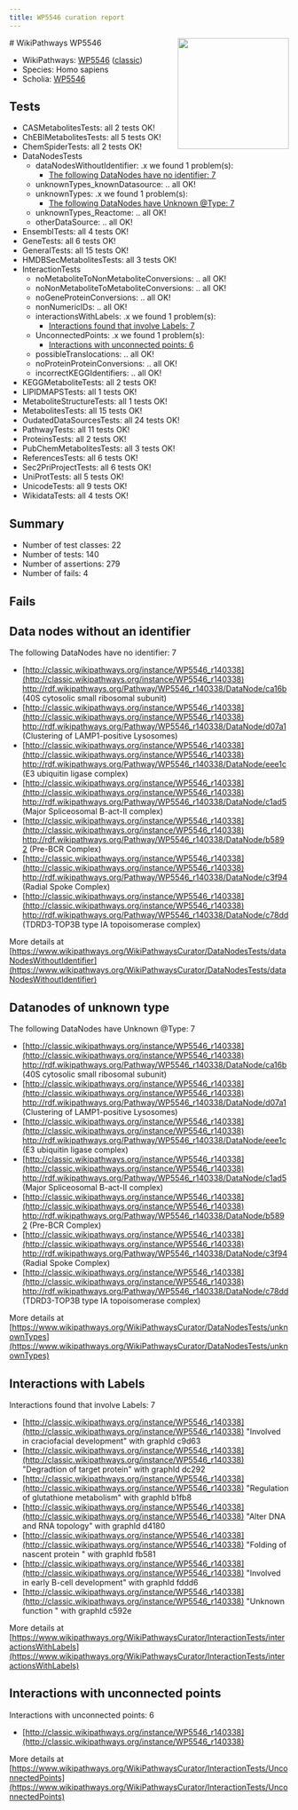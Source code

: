 ```yaml
---
title: WP5546 curation report
---
```


<img style="float: right; width: 200px" src="https://upload.wikimedia.org/wikipedia/commons/thumb/8/83/Wplogo_with_text_500.png/640px-Wplogo_with_text_500.png" />
# WikiPathways WP5546

* WikiPathways: [WP5546](https://wikipathways.org/pathways/WP5546) ([classic](https://classic.wikipathways.org/instance/WP5546))
* Species: Homo sapiens
* Scholia: [WP5546](https://scholia.toolforge.org/wikipathways/WP5546)
## Tests
* CASMetabolitesTests: all 2 tests OK!
* ChEBIMetabolitesTests: all 5 tests OK!
* ChemSpiderTests: all 2 tests OK!
* DataNodesTests
    * dataNodesWithoutIdentifier: .x we found 1 problem(s):
        * [The following DataNodes have no identifier: 7](#d2d32fa6)
    * unknownTypes_knownDatasource: .. all OK!
    * unknownTypes: .x we found 1 problem(s):
        * [The following DataNodes have Unknown @Type: 7](#839973e5)
    * unknownTypes_Reactome: .. all OK!
    * otherDataSource: .. all OK!
* EnsemblTests: all 4 tests OK!
* GeneTests: all 6 tests OK!
* GeneralTests: all 15 tests OK!
* HMDBSecMetabolitesTests: all 3 tests OK!
* InteractionTests
    * noMetaboliteToNonMetaboliteConversions: .. all OK!
    * noNonMetaboliteToMetaboliteConversions: .. all OK!
    * noGeneProteinConversions: .. all OK!
    * nonNumericIDs: .. all OK!
    * interactionsWithLabels: .x we found 1 problem(s):
        * [Interactions found that involve Labels: 7](#630d267e)
    * UnconnectedPoints: .x we found 1 problem(s):
        * [Interactions with unconnected points: 6](#35a61ade)
    * possibleTranslocations: .. all OK!
    * noProteinProteinConversions: .. all OK!
    * incorrectKEGGIdentifiers: .. all OK!
* KEGGMetaboliteTests: all 2 tests OK!
* LIPIDMAPSTests: all 1 tests OK!
* MetaboliteStructureTests: all 1 tests OK!
* MetabolitesTests: all 15 tests OK!
* OudatedDataSourcesTests: all 24 tests OK!
* PathwayTests: all 11 tests OK!
* ProteinsTests: all 2 tests OK!
* PubChemMetabolitesTests: all 3 tests OK!
* ReferencesTests: all 6 tests OK!
* Sec2PriProjectTests: all 6 tests OK!
* UniProtTests: all 5 tests OK!
* UnicodeTests: all 9 tests OK!
* WikidataTests: all 4 tests OK!


## Summary

* Number of test classes: 22
* Number of tests: 140
* Number of assertions: 279
* Number of fails: 4

## Fails

<a name="d2d32fa6" />

## Data nodes without an identifier

The following DataNodes have no identifier: 7

* [http://classic.wikipathways.org/instance/WP5546_r140338](http://classic.wikipathways.org/instance/WP5546_r140338) http://rdf.wikipathways.org/Pathway/WP5546_r140338/DataNode/ca16b (40S cytosolic small ribosomal subunit)
* [http://classic.wikipathways.org/instance/WP5546_r140338](http://classic.wikipathways.org/instance/WP5546_r140338) http://rdf.wikipathways.org/Pathway/WP5546_r140338/DataNode/d07a1 (Clustering of LAMP1-positive Lysosomes)
* [http://classic.wikipathways.org/instance/WP5546_r140338](http://classic.wikipathways.org/instance/WP5546_r140338) http://rdf.wikipathways.org/Pathway/WP5546_r140338/DataNode/eee1c (E3 ubiquitin ligase complex)
* [http://classic.wikipathways.org/instance/WP5546_r140338](http://classic.wikipathways.org/instance/WP5546_r140338) http://rdf.wikipathways.org/Pathway/WP5546_r140338/DataNode/c1ad5 (Major Spliceosomal B-act-II complex)
* [http://classic.wikipathways.org/instance/WP5546_r140338](http://classic.wikipathways.org/instance/WP5546_r140338) http://rdf.wikipathways.org/Pathway/WP5546_r140338/DataNode/b5892 (Pre-BCR Complex)
* [http://classic.wikipathways.org/instance/WP5546_r140338](http://classic.wikipathways.org/instance/WP5546_r140338) http://rdf.wikipathways.org/Pathway/WP5546_r140338/DataNode/c3f94 (Radial Spoke Complex)
* [http://classic.wikipathways.org/instance/WP5546_r140338](http://classic.wikipathways.org/instance/WP5546_r140338) http://rdf.wikipathways.org/Pathway/WP5546_r140338/DataNode/c78dd (TDRD3-TOP3B type IA  topoisomerase complex)


More details at [https://www.wikipathways.org/WikiPathwaysCurator/DataNodesTests/dataNodesWithoutIdentifier](https://www.wikipathways.org/WikiPathwaysCurator/DataNodesTests/dataNodesWithoutIdentifier)

<a name="839973e5" />

## Datanodes of unknown type

The following DataNodes have Unknown @Type: 7

* [http://classic.wikipathways.org/instance/WP5546_r140338](http://classic.wikipathways.org/instance/WP5546_r140338) http://rdf.wikipathways.org/Pathway/WP5546_r140338/DataNode/ca16b (40S cytosolic small ribosomal subunit)
* [http://classic.wikipathways.org/instance/WP5546_r140338](http://classic.wikipathways.org/instance/WP5546_r140338) http://rdf.wikipathways.org/Pathway/WP5546_r140338/DataNode/d07a1 (Clustering of LAMP1-positive Lysosomes)
* [http://classic.wikipathways.org/instance/WP5546_r140338](http://classic.wikipathways.org/instance/WP5546_r140338) http://rdf.wikipathways.org/Pathway/WP5546_r140338/DataNode/eee1c (E3 ubiquitin ligase complex)
* [http://classic.wikipathways.org/instance/WP5546_r140338](http://classic.wikipathways.org/instance/WP5546_r140338) http://rdf.wikipathways.org/Pathway/WP5546_r140338/DataNode/c1ad5 (Major Spliceosomal B-act-II complex)
* [http://classic.wikipathways.org/instance/WP5546_r140338](http://classic.wikipathways.org/instance/WP5546_r140338) http://rdf.wikipathways.org/Pathway/WP5546_r140338/DataNode/b5892 (Pre-BCR Complex)
* [http://classic.wikipathways.org/instance/WP5546_r140338](http://classic.wikipathways.org/instance/WP5546_r140338) http://rdf.wikipathways.org/Pathway/WP5546_r140338/DataNode/c3f94 (Radial Spoke Complex)
* [http://classic.wikipathways.org/instance/WP5546_r140338](http://classic.wikipathways.org/instance/WP5546_r140338) http://rdf.wikipathways.org/Pathway/WP5546_r140338/DataNode/c78dd (TDRD3-TOP3B type IA  topoisomerase complex)


More details at [https://www.wikipathways.org/WikiPathwaysCurator/DataNodesTests/unknownTypes](https://www.wikipathways.org/WikiPathwaysCurator/DataNodesTests/unknownTypes)

<a name="630d267e" />

## Interactions with Labels

Interactions found that involve Labels: 7

* [http://classic.wikipathways.org/instance/WP5546_r140338](http://classic.wikipathways.org/instance/WP5546_r140338) "Involved in craciofacial development" with graphId c9d63
* [http://classic.wikipathways.org/instance/WP5546_r140338](http://classic.wikipathways.org/instance/WP5546_r140338) "Degradtion of target protein" with graphId dc292
* [http://classic.wikipathways.org/instance/WP5546_r140338](http://classic.wikipathways.org/instance/WP5546_r140338) "Regulation of glutathione metabolism" with graphId b1fb8
* [http://classic.wikipathways.org/instance/WP5546_r140338](http://classic.wikipathways.org/instance/WP5546_r140338) "Alter DNA and RNA topology" with graphId d4180
* [http://classic.wikipathways.org/instance/WP5546_r140338](http://classic.wikipathways.org/instance/WP5546_r140338) "Folding of nascent protein
" with graphId fb581
* [http://classic.wikipathways.org/instance/WP5546_r140338](http://classic.wikipathways.org/instance/WP5546_r140338) "Involved in early B-cell development" with graphId fddd6
* [http://classic.wikipathways.org/instance/WP5546_r140338](http://classic.wikipathways.org/instance/WP5546_r140338) "Unknown function
" with graphId c592e


More details at [https://www.wikipathways.org/WikiPathwaysCurator/InteractionTests/interactionsWithLabels](https://www.wikipathways.org/WikiPathwaysCurator/InteractionTests/interactionsWithLabels)

<a name="35a61ade" />

## Interactions with unconnected points

Interactions with unconnected points: 6

* [http://classic.wikipathways.org/instance/WP5546_r140338](http://classic.wikipathways.org/instance/WP5546_r140338)


More details at [https://www.wikipathways.org/WikiPathwaysCurator/InteractionTests/UnconnectedPoints](https://www.wikipathways.org/WikiPathwaysCurator/InteractionTests/UnconnectedPoints)


